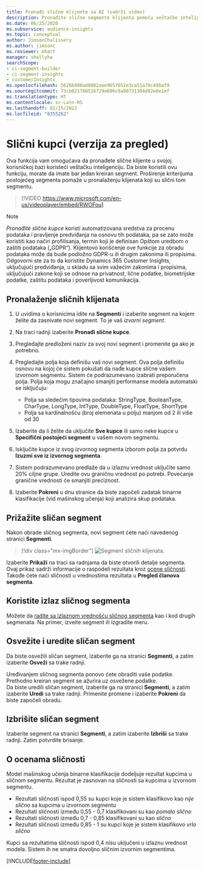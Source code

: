 ```yaml
---
title: Pronađi slične klijente sa AI (sadrži video)
description: Pronađite slične segmente klijenta pomoću veštačke inteligencije.
ms.date: 06/25/2020
ms.subservice: audience-insights
ms.topic: conceptual
author: JimsonChalissery
ms.author: jimsonc
ms.reviewer: mhart
manager: shellyha
searchScope:
- ci-segment-builder
- ci-segment-insights
- customerInsights
ms.openlocfilehash: 5626b980ad8802aae9657052e3ca51a70c49baf9
ms.sourcegitcommit: 73cb021760516729e696c9a90731304d92e0e1ef
ms.translationtype: HT
ms.contentlocale: sr-Latn-RS
ms.lasthandoff: 02/25/2022
ms.locfileid: "8355262"
---
```

# <a name="similar-customers-preview"></a>Slični kupci (verzija za pregled)

Ova funkcija vam omogućava da pronađete slične klijente u svojoj korisničkoj bazi koristeći veštačku inteligenciju. Da biste koristili ovu funkciju, morate da imate bar jedan kreiran segment. Proširenje kriterijuma postojećeg segmenta pomaže u pronalaženju klijenata koji su slični tom segmentu.

> [!VIDEO https://www.microsoft.com/en-us/videoplayer/embed/RWOFou]

> [!NOTE]
> *Pronađite slične kupce* koristi automatizovana sredstva za procenu podataka i pravljenje predviđanja na osnovu tih podataka, pa se zato može koristiti kao način profilisanja, termin koji je definisan Opštom uredbom o zaštiti podataka („GDPR“). Klijentovo korišćenje ove funkcije za obradu podataka može da bude podložno GDPR-u ili drugim zakonima ili propisima. Odgovorni ste za to da koristite Dynamics 365 Customer Insights, uključujući predviđanja, u skladu sa svim važećim zakonima i propisima, uključujući zakone koji se odnose na privatnost, lične podatke, biometrijske podatke, zaštitu podataka i poverljivost komunikacija.

## <a name="finding-similar-customers"></a>Pronalaženje sličnih klijenata

1. U uvidima o korisnicima idite na **Segmenti** i izaberite segment na kojem želite da zasnivate novi segment. To je vaš *izvorni segment*.

1. Na traci radnji izaberite **Pronađi slične kupce**.

1. Pregledajte predloženi naziv za svoj novi segment i promenite ga ako je potrebno.

1. Pregledajte polja koja definišu vaš novi segment. Ova polja definišu osnovu na kojoj će sistem pokušati da nađe kupce slične vašem izvornom segmentu. Sistem će podrazumevano izabrati preporučena polja.
  Polja koja mogu značajno smanjiti performanse modela automatski se isključuju:
  
   - Polja sa sledećim tipovima podataka: StringType, BooleanType, CharType, LongType, IntType, DoubleType, FloatType, ShortType
   - Polja sa kardinalnošću (broj elemenata u polju) manjom od 2 ili više od 30

1. Izaberite da li želite da uključite **Sve kupce** ili samo neke kupce u **Specifični postojeći segment** u vašem novom segmentu.

1. Isključite kupce iz svog izvornog segmenta izborom polja za potvrdu **Izuzmi sve iz izvornog segmenta**.

1. Sistem podrazumevano predlaže da u izlaznu vrednost uključite samo 20% ciljne grupe. Uredite ovu graničnu vrednost po potrebi. Povećanje granične vrednosti će smanjiti preciznost.

1. Izaberite **Pokreni** u dnu stranice da biste započeli zadatak binarne klasifikacije (vid mašinskog učenja) koji analizira skup podataka.

## <a name="view-the-similar-segment"></a>Prižažite sličan segment

Nakon obrade sličnog segmenta, novi segment ćete naći navedenog stranici **Segmenti**.

> [!div class="mx-imgBorder"]
> ![Segment sličnih klijenata.](media/expanded-segment.png "Segment sličnih klijenata")

Izaberite **Prikaži** na traci sa radnjama da biste otvorili detalje segmenta. Ovaj prikaz sadrži informacije o raspodeli rezultata kroz [ocene sličnosti](#about-similarity-scores). Takođe ćete naći sličnosti u vrednostima rezultata u **Pregled članova segmenta**.

## <a name="use-the-output-of-a-similar-segment"></a>Koristite izlaz sličnog segmenta

Možete da [radite sa izlaznom vrednošću sličnog segmenta](segments.md) kao i kod drugih segmenata. Na primer, izveite segment ili izgradite meru.

## <a name="refresh-and-edit-a-similar-segment"></a>Osvežite i uredite sličan segment

Da biste osvežili sličan segment, izaberite ga na stranici **Segmenti**, a zatim izaberite **Osveži** sa trake radnji.

Uređivanjem sličnog segmenta ponovo ćete obraditi vaše podatke. Prethodno kreiran segment se ažurira uz osvežene podatke.    
Da biste uredili sličan segment, izaberite ga na stranici **Segmenti**, a zatim izaberite **Uredi** sa trake radnji. Primenite promene i izaberite **Pokreni** da biste započeli obradu.

## <a name="delete-a-similar-segment"></a>Izbrišite sličan segment

Izaberite segment na stranici **Segmenti**, a zatim izaberite **Izbriši** sa trake radnji. Zatim potvrdite brisanje.

## <a name="about-similarity-scores"></a>O ocenama sličnosti

Model mašinskog učenja binarne klasifikacije dodeljuje rezultat kupcima u sličnom segmentu. Rezultat je zasnovan na sličnosti sa kupcima u izvornom segmentu.

- Rezultati sličnosti ispod 0,55 su kupci koje je sistem klasifikovo kao *nije slično* sa kupcima u izvornom segmentu
- Rezultati sličnosti između 0,55 - 0,7 klasifikovani su kao *pomalo slično*
- Rezultati sličnosti između 0,7 - 0,85 klasifikovani su kao *slično*
- Rezultati sličnosti između 0,85 - 1 su kupci koje je sistem klasifikovo *vrlo slično*

Kupci sa rezultatima sličnosti ispod 0,4 nisu uključeni u izlaznu vrednost modela. Sistem ih ne smatra dovoljno sličnim izvornim segmentima.


[!INCLUDE[footer-include](../includes/footer-banner.md)]